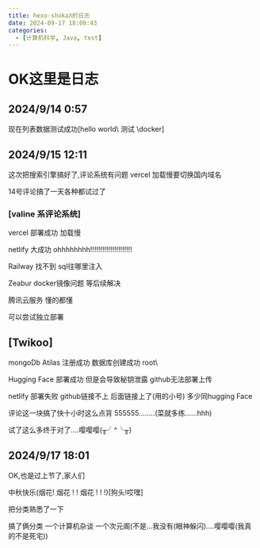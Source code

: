 ```yaml
---
title: hexo-shokaX的日志
date: 2024-09-17 18:08:43
categories:
  - [计算机科学, Java, test]
---
```


# OK这里是日志

## 2024/9/14  0:57

现在列表数据测试成功[hello world\ 测试 \docker]

## 2024/9/15 12:11

这次把搜索引擎搞好了,评论系统有问题 vercel 加载慢要切换国内域名

14号评论搞了一天各种都试过了

### [valine 系评论系统]

vercel 部署成功 加载慢

netlify  大成功  ohhhhhhhh!!!!!!!!!!!!!!!!!!!!!  

Railway  找不到 sql往哪里注入

Zeabur  docker镜像问题 等后续解决

腾讯云服务 懂的都懂

可以尝试独立部署

## [Twikoo]

mongoDb Atilas  注册成功 数据库创建成功  root\

Hugging Face 部署成功  但是会导致秘钥泄露 github无法部署上传

netlify  部署失败 github链接不上  后面链接上了(用的小号)   多少同hugging Face

评论这一块搞了快十小时这么点背 555555........(菜就多练......hhh)

试了这么多终于对了....嘤嘤嘤(╥╯^╰╥)

## 2024/9/17 18:01

OK,也是过上节了,家人们

中秋快乐(烟花! 烟花 ! ! 烟花 ! ! !)[狗头!哎嘿]

把分类熟悉了一下

搞了俩分类   一个计算机杂谈   一个次元阁(不是...我没有(眼神躲闪)....嘤嘤嘤(我真的不是死宅))

